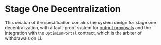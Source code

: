 <!-- DOCTOC SKIP -->

# Stage One Decentralization

[g-l2-proposal]: ../../../glossary.md#l2-output-root-proposals

This section of the specification contains the system design for stage one decentralization, with a fault-proof system
for [output proposals][g-l2-proposal] and the integration with the `OptimismPortal` contract, which is the arbiter of
withdrawals on L1.

